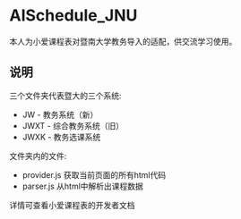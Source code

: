 # AISchedule_JNU
本人为小爱课程表对暨南大学教务导入的适配，供交流学习使用。

## 说明
三个文件夹代表暨大的三个系统:
- JW - 教务系统（新）
- JWXT - 综合教务系统（旧）
- JWXK - 教务选课系统

文件夹内的文件:
- provider.js 获取当前页面的所有html代码
- parser.js 从html中解析出课程数据

详情可查看小爱课程表的开发者文档
